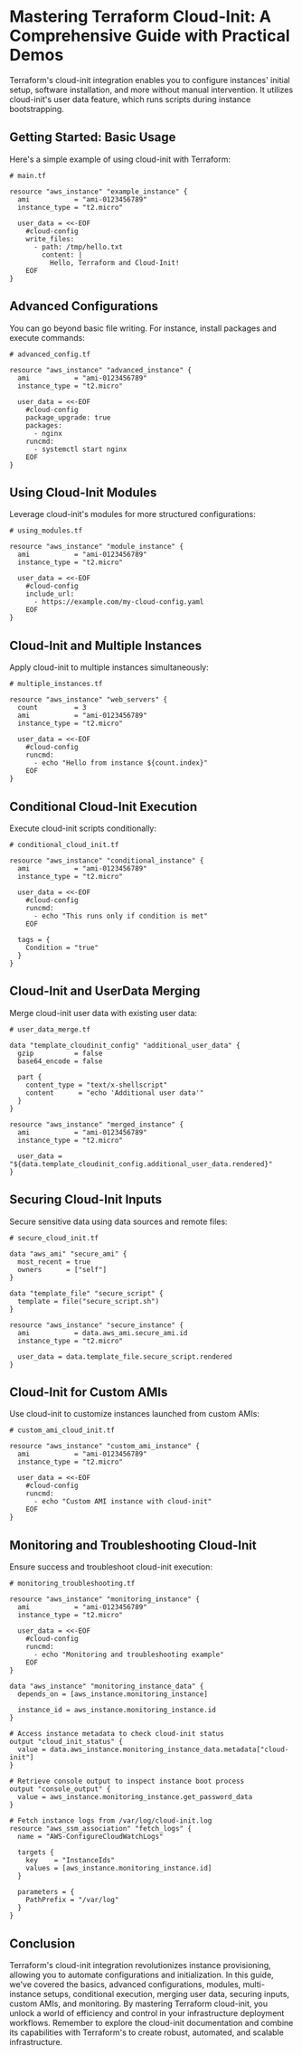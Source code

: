 # Mastering Terraform Cloud-Init: A Comprehensive Guide with Practical Demos

Terraform's cloud-init integration enables you to configure instances' initial setup, software installation, and more without manual intervention. It utilizes cloud-init's user data feature, which runs scripts during instance bootstrapping.

## Getting Started: Basic Usage

Here's a simple example of using cloud-init with Terraform:

```hcl
# main.tf

resource "aws_instance" "example_instance" {
  ami           = "ami-0123456789"
  instance_type = "t2.micro"

  user_data = <<-EOF
    #cloud-config
    write_files:
      - path: /tmp/hello.txt
        content: |
          Hello, Terraform and Cloud-Init!
    EOF
}
```

## Advanced Configurations

You can go beyond basic file writing. For instance, install packages and execute commands:

```hcl
# advanced_config.tf

resource "aws_instance" "advanced_instance" {
  ami           = "ami-0123456789"
  instance_type = "t2.micro"

  user_data = <<-EOF
    #cloud-config
    package_upgrade: true
    packages:
      - nginx
    runcmd:
      - systemctl start nginx
    EOF
}
```

## Using Cloud-Init Modules

Leverage cloud-init's modules for more structured configurations:

```hcl
# using_modules.tf

resource "aws_instance" "module_instance" {
  ami           = "ami-0123456789"
  instance_type = "t2.micro"

  user_data = <<-EOF
    #cloud-config
    include_url:
      - https://example.com/my-cloud-config.yaml
    EOF
}
```

## Cloud-Init and Multiple Instances

Apply cloud-init to multiple instances simultaneously:

```hcl
# multiple_instances.tf

resource "aws_instance" "web_servers" {
  count         = 3
  ami           = "ami-0123456789"
  instance_type = "t2.micro"

  user_data = <<-EOF
    #cloud-config
    runcmd:
      - echo "Hello from instance ${count.index}"
    EOF
}
```

## Conditional Cloud-Init Execution

Execute cloud-init scripts conditionally:

```hcl
# conditional_cloud_init.tf

resource "aws_instance" "conditional_instance" {
  ami           = "ami-0123456789"
  instance_type = "t2.micro"

  user_data = <<-EOF
    #cloud-config
    runcmd:
      - echo "This runs only if condition is met"
    EOF

  tags = {
    Condition = "true"
  }
}
```

## Cloud-Init and UserData Merging

Merge cloud-init user data with existing user data:

```hcl
# user_data_merge.tf

data "template_cloudinit_config" "additional_user_data" {
  gzip          = false
  base64_encode = false

  part {
    content_type = "text/x-shellscript"
    content      = "echo 'Additional user data'"
  }
}

resource "aws_instance" "merged_instance" {
  ami           = "ami-0123456789"
  instance_type = "t2.micro"

  user_data = "${data.template_cloudinit_config.additional_user_data.rendered}"
}
```

## Securing Cloud-Init Inputs

Secure sensitive data using data sources and remote files:

```hcl
# secure_cloud_init.tf

data "aws_ami" "secure_ami" {
  most_recent = true
  owners      = ["self"]
}

data "template_file" "secure_script" {
  template = file("secure_script.sh")
}

resource "aws_instance" "secure_instance" {
  ami           = data.aws_ami.secure_ami.id
  instance_type = "t2.micro"

  user_data = data.template_file.secure_script.rendered
}
```

## Cloud-Init for Custom AMIs

Use cloud-init to customize instances launched from custom AMIs:

```hcl
# custom_ami_cloud_init.tf

resource "aws_instance" "custom_ami_instance" {
  ami           = "ami-0123456789"
  instance_type = "t2.micro"

  user_data = <<-EOF
    #cloud-config
    runcmd:
      - echo "Custom AMI instance with cloud-init"
    EOF
}
```

## Monitoring and Troubleshooting Cloud-Init

Ensure success and troubleshoot cloud-init execution:

```hcl
# monitoring_troubleshooting.tf

resource "aws_instance" "monitoring_instance" {
  ami           = "ami-0123456789"
  instance_type = "t2.micro"

  user_data = <<-EOF
    #cloud-config
    runcmd:
      - echo "Monitoring and troubleshooting example"
    EOF
}

data "aws_instance" "monitoring_instance_data" {
  depends_on = [aws_instance.monitoring_instance]

  instance_id = aws_instance.monitoring_instance.id
}

# Access instance metadata to check cloud-init status
output "cloud_init_status" {
  value = data.aws_instance.monitoring_instance_data.metadata["cloud-init"]
}

# Retrieve console output to inspect instance boot process
output "console_output" {
  value = aws_instance.monitoring_instance.get_password_data
}

# Fetch instance logs from /var/log/cloud-init.log
resource "aws_ssm_association" "fetch_logs" {
  name = "AWS-ConfigureCloudWatchLogs"

  targets {
    key    = "InstanceIds"
    values = [aws_instance.monitoring_instance.id]
  }

  parameters = {
    PathPrefix = "/var/log"
  }
}

```

## Conclusion

Terraform's cloud-init integration revolutionizes instance provisioning, allowing you to automate configurations and initialization. In this guide, we've covered the basics, advanced configurations, modules, multi-instance setups, conditional execution, merging user data, securing inputs, custom AMIs, and monitoring. By mastering Terraform cloud-init, you unlock a world of efficiency and control in your infrastructure deployment workflows. Remember to explore the cloud-init documentation and combine its capabilities with Terraform's to create robust, automated, and scalable infrastructure.
